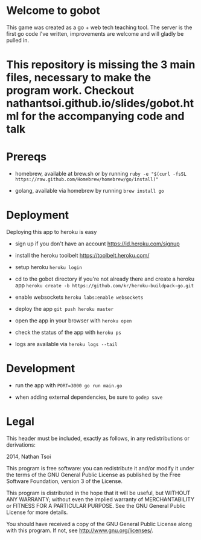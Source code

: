 # Welcome to gobot

This game was created as a go + web tech teaching tool. The server is the first go code I've written, improvements are welcome and will gladly be pulled in.

# This repository is missing the 3 main files, necessary to make the program work. Checkout nathantsoi.github.io/slides/gobot.html for the accompanying code and talk

# Prereqs

 - homebrew, available at brew.sh or by running ```ruby -e "$(curl -fsSL https://raw.github.com/Homebrew/homebrew/go/install)"```

 - golang, available via homebrew by running ```brew install go```

# Deployment

Deploying this app to heroku is easy

 - sign up if you don't have an account https://id.heroku.com/signup

 - install the heroku toolbelt https://toolbelt.heroku.com/

 - setup heroku ```heroku login```

 - cd to the gobot directory if you're not already there and create a heroku app ```heroku create -b https://github.com/kr/heroku-buildpack-go.git```

 - enable websockets ```heroku labs:enable websockets```

 - deploy the app ```git push heroku master```

 - open the app in your browser with ```heroku open```

 - check the status of the app with ```heroku ps```

 - logs are available via ```heroku logs --tail```

# Development

 - run the app with ```PORT=3000 go run main.go```

 - when adding external dependencies, be sure to ```godep save```

# Legal

This header must be included, exactly as follows, in any redistributions or derivations:

2014, Nathan Tsoi

This program is free software: you can redistribute it and/or modify
it under the terms of the GNU General Public License as published by
the Free Software Foundation, version 3 of the License.

This program is distributed in the hope that it will be useful,
but WITHOUT ANY WARRANTY; without even the implied warranty of
MERCHANTABILITY or FITNESS FOR A PARTICULAR PURPOSE.  See the
GNU General Public License for more details.

You should have received a copy of the GNU General Public License
along with this program.  If not, see <http://www.gnu.org/licenses/>.
